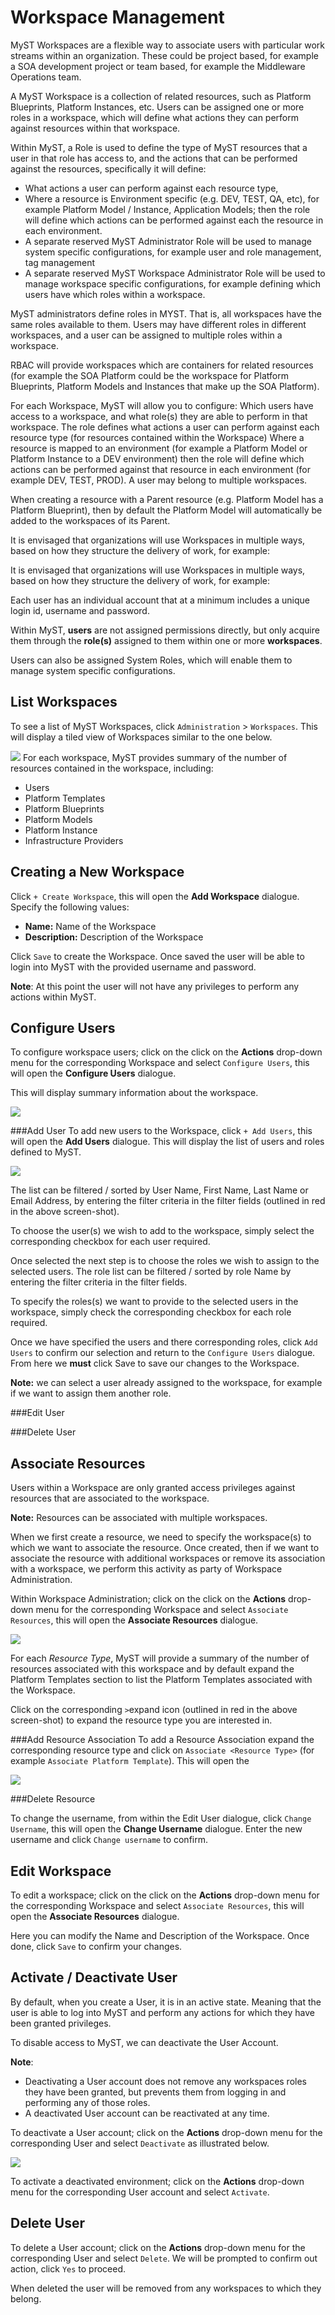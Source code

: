 # Workspace Management

MyST Workspaces are a flexible way to associate users with particular work streams within an organization. These could be project based, for example a SOA development project or team based, for example the Middleware Operations team. 

A MyST Workspace is a collection of related resources, such as Platform Blueprints, Platform Instances, etc. Users can be assigned one or more roles in a workspace, which will define what actions they can perform against resources within that workspace.


Within MyST, a Role is used to define the type of MyST resources that a user in that role has access to, and the actions that can be performed against the resources, specifically it  will define:
* What actions a user can perform against each resource type, 
* Where a resource is Environment specific (e.g. DEV, TEST, QA, etc), for example Platform Model / Instance, Application Models;  then the role will define which actions can be performed against each the resource in each environment.
* A separate reserved MyST Administrator Role will be used to manage system specific configurations, for example user and role management, tag management
* A separate reserved MyST Workspace Administrator Role will be used to manage workspace specific configurations, for example defining which users have which roles within a workspace.


    
MyST administrators define roles in MYST. That is, all workspaces have the same roles available to them. Users may have different roles in different workspaces, and a user can be assigned to multiple roles within a workspace.


RBAC will provide workspaces which are containers for related resources (for example the SOA Platform could be the workspace for Platform Blueprints, Platform Models and Instances that make up the SOA Platform).
 
For each Workspace, MyST will allow you to configure:
Which users have access to a workspace, and what role(s) they are able to perform in that workspace.
The role defines what actions a user can perform against each resource type (for resources contained within the Workspace)
Where a resource is mapped to an environment (for example a Platform Model or Platform Instance to a DEV environment) then the role will define which actions can be performed against that resource in each environment (for example DEV, TEST, PROD).
A user may belong to multiple workspaces.
 
When creating a resource with a Parent resource (e.g. Platform Model has a Platform Blueprint), then by default the Platform Model will automatically be added to the workspaces of its Parent.
 
It is envisaged that organizations will use Workspaces in multiple ways, based on how they structure the delivery of work, for example:

It is envisaged that organizations will use Workspaces in multiple ways, based on how they structure the delivery of work, for example:

Each user has an individual account that at a minimum includes a unique login id, username and password. 

Within MyST, **users** are not assigned permissions directly, but only acquire them through the **role(s)** assigned to them within one or more **workspaces**. 

Users can also be assigned System Roles, which will enable them to manage system specific configurations.

## List Workspaces
To see a list of MyST Workspaces, click  `Administration` > `Workspaces`. This will display a tiled view of Workspaces similar to the one below.

![](img/WorkspaceList.PNG)
For each workspace, MyST provides summary of the number of resources contained in the workspace, including:
* Users
* Platform Templates
* Platform Blueprints
* Platform Models
* Platform Instance
* Infrastructure Providers


## Creating a New Workspace
Click `+ Create Workspace`, this will open the **Add Workspace** dialogue. Specify the following values:

* **Name:** Name of the Workspace
* **Description:** Description of the Workspace

Click `Save` to create the Workspace. Once saved the user will be able to login into MyST with the provided username and password. 

**Note**: At this point the user will not have any privileges to perform any actions within MyST.

## Configure Users
To configure workspace users; click on the click on the  **Actions** drop-down menu for the corresponding Workspace and select `Configure Users`, this will open the **Configure Users** dialogue.

This will display summary information about the workspace.

![](img/WorkspaceConfigureUsers.PNG)

###Add User
To add new users to the Workspace, click `+ Add Users`, this will open the **Add Users** dialogue. This will display the list of users and roles defined to MyST.

![](img/WorkspaceAddUsers.PNG)

The list can be filtered / sorted by User Name, First Name, Last Name or Email Address, by entering the filter criteria in the filter fields (outlined in red in the above screen-shot).

To choose the user(s) we wish to add to the workspace, simply select the corresponding checkbox for each user required.

Once selected the next step is to choose the roles we wish to assign to the selected users. The role list can be filtered / sorted by role Name by entering the filter criteria in the filter fields.

To specify the roles(s) we want to provide to the selected users in the workspace, simply check the corresponding checkbox for each role required.

Once we have specified the users and there corresponding roles, click `Add Users` to confirm our selection and return to the `Configure Users` dialogue. From here we **must** click Save to save our changes to the Workspace.

**Note:** we can select a user already assigned to the workspace, for example if we want to assign them another role.

###Edit User

###Delete User

## Associate Resources
Users within a Workspace are only granted access privileges against resources that are associated to the workspace. 

**Note:** Resources can be associated with multiple workspaces.

When we first create a resource, we need to specify the workspace(s) to which we want to associate the resource. Once created, then if we want to associate the resource with additional workspaces or remove its association with a workspace, we perform this activity as party of Workspace Administration.

Within Workspace Administration; click on the click on the  **Actions** drop-down menu for the corresponding Workspace and select `Associate Resources`, this will open the **Associate Resources** dialogue.

![](img/WorkspaceAssociateResource.PNG)

For each *Resource Type*, MyST will provide a summary of the number of resources associated with this workspace and by default expand the Platform Templates section to list the Platform Templates associated with the Workspace.

Click on the corresponding `>`expand icon (outlined in red in the above screen-shot) to expand the resource type you are interested in.

###Add Resource Association
To add a Resource Association expand the corresponding resource type and click on `Associate <Resource Type>` (for example `Associate Platform Template`). This will open the 

![](img/WorkspaceAssociateResourceType.PNG)

###Delete Resource


To change the username, from within the Edit User dialogue, click `Change Username`,  this will open the **Change Username** dialogue. Enter the new username and click `Change username` to confirm.

## Edit Workspace
To edit a workspace; click on the click on the  **Actions** drop-down menu for the corresponding Workspace and select `Associate Resources`, this will open the **Associate Resources** dialogue.

Here you can modify the Name and Description of the Workspace. Once done, click `Save` to confirm your changes.

## Activate / Deactivate User
By default, when you create a User, it is in an active state. Meaning that the user is able to log into MyST and perform any actions for which they have been granted privileges.

To disable access to MyST, we can deactivate the User Account.

**Note**: 
* Deactivating a User account does not remove any workspaces roles they have been granted, but prevents them from logging in and performing any of those roles.
* A deactivated User account can be reactivated at any time.

To deactivate a User account; click on the  **Actions** drop-down menu for the corresponding User and select `Deactivate` as illustrated below.

![](img/UserDeactivate.PNG)

To activate a deactivated environment; click on the  **Actions** drop-down menu for the corresponding User account and select `Activate`.

## Delete User
To delete a User account; click on the  **Actions** drop-down menu for the corresponding User and select `Delete`. We will be prompted to confirm out action, click `Yes` to proceed.

When deleted the user will be removed from any workspaces to which they belong.

